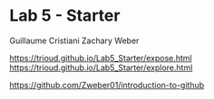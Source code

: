 # Lab 5 - Starter

Guillaume Cristiani
Zachary Weber

https://trioud.github.io/Lab5_Starter/expose.html
https://trioud.github.io/Lab5_Starter/explore.html

https://github.com/Zweber01/introduction-to-github
